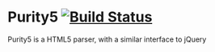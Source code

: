 Purity5 [![Build Status](https://travis-ci.org/SkylarKelty/Purity5.png?branch=master)](https://travis-ci.org/SkylarKelty/Purity5)
=======

Purity5 is a HTML5 parser, with a similar interface to jQuery